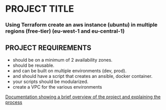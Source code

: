# PROJECT TITLE

### Using Terraform create an aws instance (ubuntu) in multiple regions (free-tier) (eu-west-1 and eu-central-1) 

## PROJECT REQUIREMENTS
- should be on a minimum of 2 availability zones.
- should be reusable.
- and can be built on multiple environments (dev, prod).
- and should have a script that creates an ansible, docker container.
- your scripts should be modularized.
- create a VPC for the various environments


[Documentation showing a brief overview of the project and explaining the process](https://github.com/Zenitugo/Terraform-EC2-VPC-Project/blob/master/Documentation.md)
